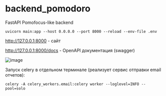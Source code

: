 # backend_pomodoro
FastAPI Pomofocus-like backend


```
uvicorn main:app --host 0.0.0.0 --port 8000 --reload --env-file .env
```

http://127.0.0.1:8000 - сайт

http://127.0.0.1:8000/docs - OpenAPI документация (swagger)

![image](https://github.com/user-attachments/assets/c96d44e8-c32f-4f67-9735-0439e4b2f27e)

Запуск celery в отдельном терминале (реализует сервис отправки email отчетов):
```
celery -A celery_workers.email:celery worker --loglevel=INFO --pool=solo
```
